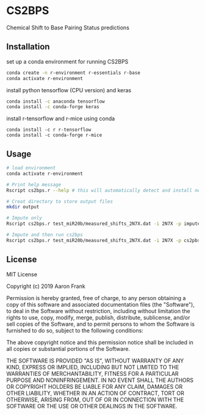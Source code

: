 # CS2BPS
Chemical Shift to Base Pairing Status predictions

## Installation

set up a conda environment for running CS2BPS

```bash
conda create -n r-environment r-essentials r-base
conda activate r-environment
```

install python tensorflow (CPU version) and keras

```bash
conda install -c anaconda tensorflow
conda install -c conda-forge keras
```

install r-tensorflow and r-mice using conda

```
conda install -c r r-tensorflow 
conda install -c conda-forge r-mice 
```

## Usage

```bash
# load environment
conda activate r-environment

# Print help message
Rscript cs2bps.r --help # this will automatically detect and install necessary libraries

# Creat directory to store output files
mkdir output

# Impute only
Rscript cs2bps.r test_miR20b/measured_shifts_2N7X.dat -i 2N7X -p impute -o test_miR20b/

# Impute and then run cs2bps
Rscript cs2bps.r test_miR20b/measured_shifts_2N7X.dat -i 2N7X -p cs2pbs -o test_miR20b/
```

## License
MIT License

Copyright (c) 2019 Aaron Frank

Permission is hereby granted, free of charge, to any person obtaining a copy
of this software and associated documentation files (the "Software"), to deal
in the Software without restriction, including without limitation the rights
to use, copy, modify, merge, publish, distribute, sublicense, and/or sell
copies of the Software, and to permit persons to whom the Software is
furnished to do so, subject to the following conditions:

The above copyright notice and this permission notice shall be included in all
copies or substantial portions of the Software.

THE SOFTWARE IS PROVIDED "AS IS", WITHOUT WARRANTY OF ANY KIND, EXPRESS OR
IMPLIED, INCLUDING BUT NOT LIMITED TO THE WARRANTIES OF MERCHANTABILITY,
FITNESS FOR A PARTICULAR PURPOSE AND NONINFRINGEMENT. IN NO EVENT SHALL THE
AUTHORS OR COPYRIGHT HOLDERS BE LIABLE FOR ANY CLAIM, DAMAGES OR OTHER
LIABILITY, WHETHER IN AN ACTION OF CONTRACT, TORT OR OTHERWISE, ARISING FROM,
OUT OF OR IN CONNECTION WITH THE SOFTWARE OR THE USE OR OTHER DEALINGS IN THE
SOFTWARE.
